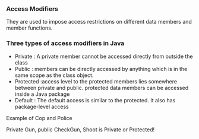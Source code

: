 ### Access Modifiers 

They are used to impose access restrictions on different data members and member functions.

### Three types of access modifiers in Java

- Private  : A private member cannot be accessed directly from outside the class
- Public : members can be directly accessed by anything which is in the same scope as the class object.
- Protected :access level to the protected members lies somewhere between private and public.
  protected data members can be accessed inside a Java package
- Default :  The default access is similar to the protected. It also has package-level access


Example of Cop and Police

Private Gun, public CheckGun, Shoot is Private or Protected!
